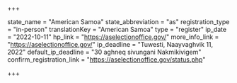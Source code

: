 +++

state_name = "American Samoa"
state_abbreviation = "as"
registration_type = "in-person"
translationKey = "American Samoa"
type = "register"
ip_date = "2022-10-11"
hp_link = "https://aselectionoffice.gov/"
more_info_link = "https://aselectionoffice.gov/"
ip_deadline = "Tuwesti, Naayvaghvik 11, 2022"
default_ip_deadline = "30 aghneq sivungani Nakmikivigem"
confirm_registration_link = "https://aselectionoffice.gov/status.php"

+++